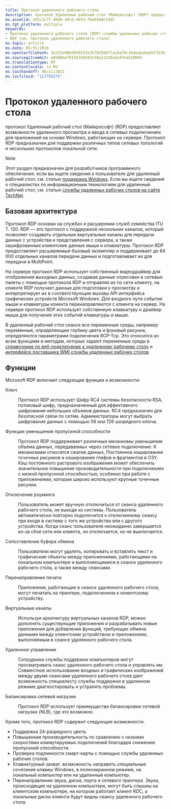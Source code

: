 ```yaml
---
title: Протокол удаленного рабочего стола
description: протокол Удаленный рабочий стол (Майкрософт) (RDP) предоставляет возможности удаленного просмотра и ввода в сетевых подключениях для приложений на основе Windows, работающих на сервере.
ms.assetid: 442c3c7f-d04b-4dcd-945d-f6e0168c59d5
ms.tgt_platform: multiple
keywords:
- Протокол удаленного рабочего стола (RDP) службы удаленных рабочих столов
- RDP (см. протокол удаленного рабочего стола)
ms.topic: article
ms.date: 05/31/2018
ms.openlocfilehash: 3a322e90bd036533e357925607fac6a78c364eababad5f353b4d53dfa51df735
ms.sourcegitcommit: e858bbe701567d4583c50a11326e42d7ea51804b
ms.translationtype: MT
ms.contentlocale: ru-RU
ms.lasthandoff: 08/11/2021
ms.locfileid: "117756175"
---
```

# <a name="remote-desktop-protocol"></a>Протокол удаленного рабочего стола

протокол Удаленный рабочий стол (Майкрософт) (RDP) предоставляет возможности удаленного просмотра и ввода в сетевых подключениях для приложений на основе Windows, работающих на сервере. Протокол RDP предназначен для поддержки различных типов сетевых топологий и нескольких протоколов локальной сети.

> [!Note]  
> Этот раздел предназначен для разработчиков программного обеспечения. если вы ищете сведения о пользователе для удаленный рабочий стол, см. статью [поддержка Windows](https://windows.microsoft.com/windows/support#1TC=windows-8). Если вы ищете сведения о специалистах по информационным технологиям для удаленный рабочий стол, см. статью [службы удаленных рабочих столов на сайте TechNet](/windows/deployment/deploy-whats-new).

 

## <a name="basic-architecture"></a>Базовая архитектура

Протокол RDP основан на службах и расширении служб семейства ITU T. 120. RDP — это протокол с поддержкой нескольких каналов, который позволяет создавать отдельные виртуальные каналы для передачи данных с устройства и представления с сервера, а также зашифрованные клиентские данные мыши и клавиатуры. Протокол RDP предоставляет расширяемый базовый экземпляр и поддерживает до 64 000 отдельных каналов передачи данных и подготавливает их для передачи в MultiPoint.

На сервере протокол RDP использует собственный видеодрайвер для отображения выходных данных, создавая данные отрисовки в сетевые пакеты с помощью протокола RDP и отправляя их по сети клиенту. на клиенте RDP получает данные для подготовки к просмотру и интерпретирует их в соответствующие вызовы API интерфейса графических устройств Microsoft Windows. Для входного пути события мыши и клавиатуры клиента перенаправляются с клиента на сервер. На сервере протокол RDP использует собственную клавиатуру и драйвер мыши для получения этих событий клавиатуры и мыши.

В удаленный рабочий стол сеансе все переменные среды, например переменные, определяющие глубину цвета и фоновый рисунок, определяются параметрами подключения RCP-Tcp. Это относится ко всем функциям и методам, которые задают переменные среды в [справочнике по веб-подключение к удаленному рабочему столу](remote-desktop-web-connection-reference.md) и [интерфейсе поставщика WMI службы удаленных рабочих столов](terminal-services-wmi-provider-reference.md).

## <a name="features"></a>Функции

Microsoft RDP включает следующие функции и возможности:

<dl> <dt>

<span id="Encryption"></span><span id="encryption"></span><span id="ENCRYPTION"></span>Ключ
</dt> <dd>

Протокол RDP использует Шифр RC4 системы безопасности RSA, потоковый шифр, предназначенный для эффективного шифрования небольших объемов данных. RC4 предназначен для безопасной связи по сетям. Администраторы могут выбрать шифрование данных с помощью 56 или 128-разрядного ключа.

</dd> <dt>

<span id="Bandwidth_reduction_features"></span><span id="bandwidth_reduction_features"></span><span id="BANDWIDTH_REDUCTION_FEATURES"></span>Функции уменьшения пропускной способности
</dt> <dd>

Протокол RDP поддерживает различные механизмы уменьшения объема данных, передаваемых через сетевое подключение. К механизмам относятся сжатие данных, Постоянное кэширование точечных рисунков и кэширование глифов и фрагментов в ОЗУ. Кэш постоянного растрового изображения может обеспечить значительное повышение производительности при подключениях с низкой пропускной способностью, особенно при работе с приложениями, которые широко используют крупные точечные рисунки.

</dd> <dt>

<span id="Roaming_disconnect"></span><span id="roaming_disconnect"></span><span id="ROAMING_DISCONNECT"></span>Отключение роуминга
</dt> <dd>

Пользователь может вручную отключиться от сеанса удаленного рабочего стола, не выходя из системы. Пользователь автоматически повторно подключится к отключенному сеансу при входе в систему с того же устройства или с другого устройства. Когда сеанс пользователя неожиданно завершается из-за сбоя сети или клиента, он отключается, но не выключается.

</dd> <dt>

<span id="Clipboard_mapping"></span><span id="clipboard_mapping"></span><span id="CLIPBOARD_MAPPING"></span>Сопоставление буфера обмена
</dt> <dd>

Пользователи могут удалять, копировать и вставлять текст и графические объекты между приложениями, работающими на локальном компьютере и выполняющимися в сеансе удаленного рабочего стола, а также между сеансами.

</dd> <dt>

<span id="Print_redirection"></span><span id="print_redirection"></span><span id="PRINT_REDIRECTION"></span>Перенаправление печати
</dt> <dd>

Приложения, работающие в сеансе удаленного рабочего стола, могут печатать на принтере, подключенном к клиентскому устройству.

</dd> <dt>

<span id="Virtual_channels"></span><span id="virtual_channels"></span><span id="VIRTUAL_CHANNELS"></span>Виртуальные каналы
</dt> <dd>

Используя архитектуру виртуальных каналов RDP, можно дополнять существующие приложения и разрабатывать новые приложения для добавления функций, требующих обмена данными между клиентским устройством и приложением, выполняемым в сеансе удаленного рабочего стола.

</dd> <dt>

<span id="Remote_control"></span><span id="remote_control"></span><span id="REMOTE_CONTROL"></span>Удаленное управление
</dt> <dd>

Сотрудники службы поддержки компьютеров могут просматривать сеанс удаленного рабочего стола и управлять им. Совместное использование входных и графических изображений между двумя сеансами удаленного рабочего стола дает возможность специалисту службы поддержки в удаленном режиме диагностировать и устранять проблемы.

</dd> <dt>

<span id="Network_load_balancing"></span><span id="network_load_balancing"></span><span id="NETWORK_LOAD_BALANCING"></span>Балансировка сетевой нагрузки
</dt> <dd>

Протокол RDP использует преимущества балансировки сетевой нагрузки (NLB), где это возможно.

</dd> </dl>

Кроме того, протокол RDP содержит следующие возможности.

-   Поддержка 24-разрядного цвета.
-   Повышенная производительность по сравнению с низкими скоростями коммутируемых подключений благодаря снижению пропускной способности.
-   Проверка подлинности смарт-карты с помощью службы удаленных рабочих столов.
-   Клавиатурный захват. возможность направить специальные сочетания клавиш Windows, в полноэкранном режиме, на локальный компьютер или на удаленный компьютер.
-   Перенаправление звука, диска, порта и сетевого принтера. Звуки, происходящие на удаленном компьютере, могут быть слышны на клиентском компьютере, на котором работает клиент RDC, а локальные диски клиента будут видны сеансу удаленного рабочего стола.

 

 
